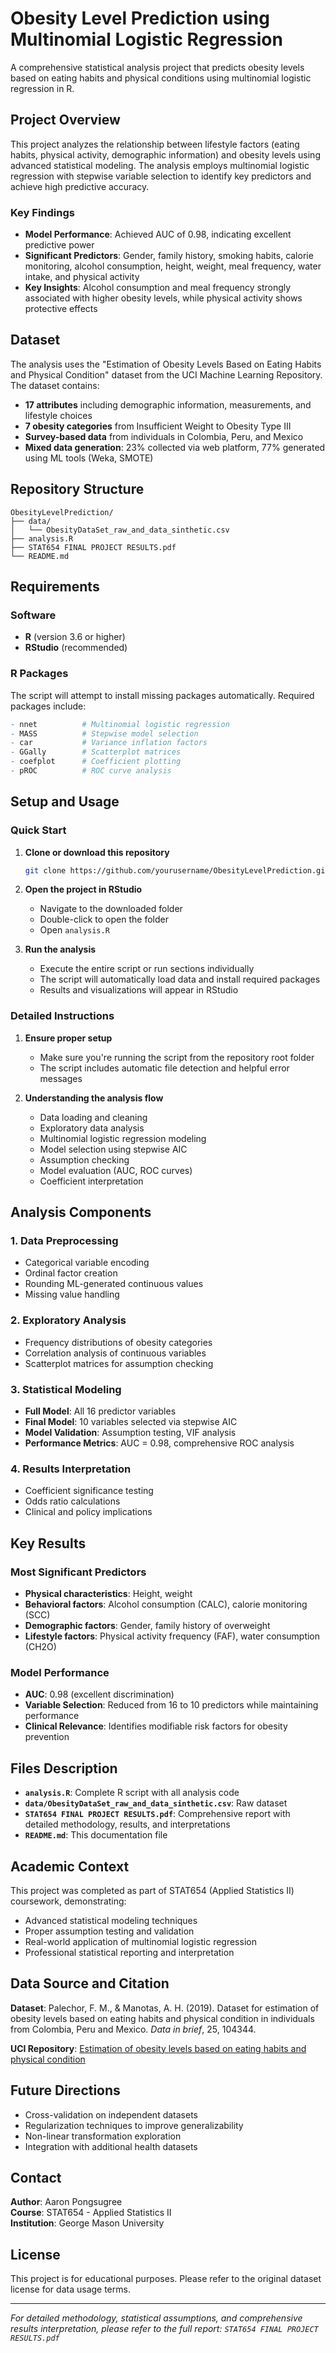 # Obesity Level Prediction using Multinomial Logistic Regression

A comprehensive statistical analysis project that predicts obesity levels based on eating habits and physical conditions using multinomial logistic regression in R.

## Project Overview

This project analyzes the relationship between lifestyle factors (eating habits, physical activity, demographic information) and obesity levels using advanced statistical modeling. The analysis employs multinomial logistic regression with stepwise variable selection to identify key predictors and achieve high predictive accuracy.

### Key Findings
- **Model Performance**: Achieved AUC of 0.98, indicating excellent predictive power
- **Significant Predictors**: Gender, family history, smoking habits, calorie monitoring, alcohol consumption, height, weight, meal frequency, water intake, and physical activity
- **Key Insights**: Alcohol consumption and meal frequency strongly associated with higher obesity levels, while physical activity shows protective effects

## Dataset

The analysis uses the "Estimation of Obesity Levels Based on Eating Habits and Physical Condition" dataset from the UCI Machine Learning Repository. The dataset contains:

- **17 attributes** including demographic information, measurements, and lifestyle choices
- **7 obesity categories** from Insufficient Weight to Obesity Type III
- **Survey-based data** from individuals in Colombia, Peru, and Mexico
- **Mixed data generation**: 23% collected via web platform, 77% generated using ML tools (Weka, SMOTE)

## Repository Structure

```
ObesityLevelPrediction/
├── data/
│   └── ObesityDataSet_raw_and_data_sinthetic.csv
├── analysis.R
├── STAT654 FINAL PROJECT RESULTS.pdf
└── README.md
```

## Requirements

### Software
- **R** (version 3.6 or higher)
- **RStudio** (recommended)

### R Packages
The script will attempt to install missing packages automatically. Required packages include:

```r
- nnet          # Multinomial logistic regression
- MASS          # Stepwise model selection
- car           # Variance inflation factors
- GGally        # Scatterplot matrices
- coefplot      # Coefficient plotting
- pROC          # ROC curve analysis
```

## Setup and Usage

### Quick Start

1. **Clone or download this repository**
   ```bash
   git clone https://github.com/yourusername/ObesityLevelPrediction.git
   ```

2. **Open the project in RStudio**
   - Navigate to the downloaded folder
   - Double-click to open the folder
   - Open `analysis.R`

3. **Run the analysis**
   - Execute the entire script or run sections individually
   - The script will automatically load data and install required packages
   - Results and visualizations will appear in RStudio

### Detailed Instructions

1. **Ensure proper setup**
   - Make sure you're running the script from the repository root folder
   - The script includes automatic file detection and helpful error messages

2. **Understanding the analysis flow**
   - Data loading and cleaning
   - Exploratory data analysis
   - Multinomial logistic regression modeling
   - Model selection using stepwise AIC
   - Assumption checking
   - Model evaluation (AUC, ROC curves)
   - Coefficient interpretation

## Analysis Components

### 1. Data Preprocessing
- Categorical variable encoding
- Ordinal factor creation
- Rounding ML-generated continuous values
- Missing value handling

### 2. Exploratory Analysis
- Frequency distributions of obesity categories
- Correlation analysis of continuous variables
- Scatterplot matrices for assumption checking

### 3. Statistical Modeling
- **Full Model**: All 16 predictor variables
- **Final Model**: 10 variables selected via stepwise AIC
- **Model Validation**: Assumption testing, VIF analysis
- **Performance Metrics**: AUC = 0.98, comprehensive ROC analysis

### 4. Results Interpretation
- Coefficient significance testing
- Odds ratio calculations
- Clinical and policy implications

## Key Results

### Most Significant Predictors
- **Physical characteristics**: Height, weight
- **Behavioral factors**: Alcohol consumption (CALC), calorie monitoring (SCC)
- **Demographic factors**: Gender, family history of overweight
- **Lifestyle factors**: Physical activity frequency (FAF), water consumption (CH2O)

### Model Performance
- **AUC**: 0.98 (excellent discrimination)
- **Variable Selection**: Reduced from 16 to 10 predictors while maintaining performance
- **Clinical Relevance**: Identifies modifiable risk factors for obesity prevention

## Files Description

- **`analysis.R`**: Complete R script with all analysis code
- **`data/ObesityDataSet_raw_and_data_sinthetic.csv`**: Raw dataset
- **`STAT654 FINAL PROJECT RESULTS.pdf`**: Comprehensive report with detailed methodology, results, and interpretations
- **`README.md`**: This documentation file

## Academic Context

This project was completed as part of STAT654 (Applied Statistics II) coursework, demonstrating:
- Advanced statistical modeling techniques
- Proper assumption testing and validation
- Real-world application of multinomial logistic regression
- Professional statistical reporting and interpretation

## Data Source and Citation

**Dataset**: Palechor, F. M., & Manotas, A. H. (2019). Dataset for estimation of obesity levels based on eating habits and physical condition in individuals from Colombia, Peru and Mexico. *Data in brief*, 25, 104344.

**UCI Repository**: [Estimation of obesity levels based on eating habits and physical condition](https://archive.ics.uci.edu/ml/datasets/Estimation+of+obesity+levels+based+on+eating+habits+and+physical+condition+)

## Future Directions

- Cross-validation on independent datasets
- Regularization techniques to improve generalizability
- Non-linear transformation exploration
- Integration with additional health datasets

## Contact

**Author**: Aaron Pongsugree  
**Course**: STAT654 - Applied Statistics II  
**Institution**: George Mason University

## License

This project is for educational purposes. Please refer to the original dataset license for data usage terms.

---

*For detailed methodology, statistical assumptions, and comprehensive results interpretation, please refer to the full report: `STAT654 FINAL PROJECT RESULTS.pdf`*
